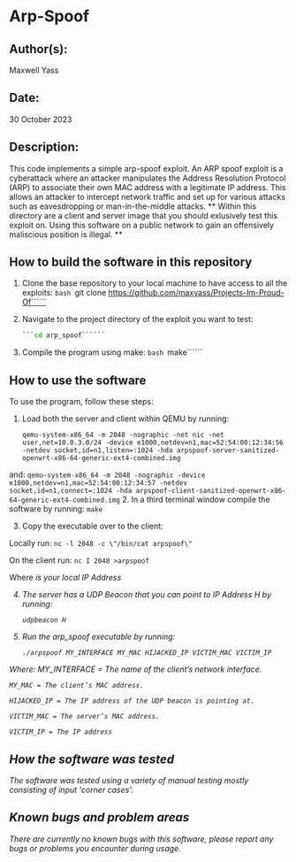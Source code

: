 # Arp-Spoof

## Author(s):

Maxwell Yass

## Date:

30 October 2023

## Description:

This code implements a simple arp-spoof exploit. An ARP spoof exploit is a cyberattack where an attacker manipulates the Address Resolution Protocol (ARP) to associate their own MAC address with a legitimate IP address. This allows an attacker to intercept network traffic and set up for various attacks such as eavesdropping or man-in-the-middle attacks.
** Within this directory are a client and server image that you should exlusively test this exploit on. Using this software on a public network to gain an offensively maliscious position is illegal. **

## How to build the software in this repository

1. Clone the base repository to your local machine to have access to all the exploits:
    	```bash
	```git clone https://github.com/maxyass/Projects-Im-Proud-Of``````
	
2. Navigate to the project directory of the exploit you want to test:
	```bash
	```cd arp_spoof``````

3. Compile the program using make:
    	```bash
	```make``````

## How to use the software

To use the program, follow these steps:

1. Load both the server and client within QEMU by running:
	```
	qemu-system-x86_64 -m 2048 -nographic -net nic -net user,net=10.0.3.0/24 -device e1000,netdev=n1,mac=52:54:00:12:34:56 -netdev socket,id=n1,listen=:1024 -hda arpspoof-server-sanitized-openwrt-x86-64-generic-ext4-combined.img
	```
and:
	```
	qemu-system-x86_64 -m 2048 -nographic -device e1000,netdev=n1,mac=52:54:00:12:34:57 -netdev socket,id=n1,connect=:1024 -hda arpspoof-client-sanitized-openwrt-x86-64-generic-ext4-combined.img
	```
2. In a third terminal window compile the software by running:
	```
	make
	```

3. Copy the executable over to the client:

Locally run:
	```
	nc -l 2048 -c \"/bin/cat arpspoof\"
	```

On the client run:
	```
	nc I 2048 >arpspoof
	```

Where <I> is your local IP Address

4. The server has a UDP Beacon that you can point to IP Address H by running:
	```
	udpbeacon H

5. Run the arp_spoof executable by running:
	```
	./arpspoof MY_INTERFACE MY_MAC HIJACKED_IP VICTIM_MAC VICTIM_IP
	```
Where: 
	MY_INTERFACE = The name of the client’s network interface.

	MY_MAC = The client’s MAC address.

	HIJACKED_IP = The IP address of the UDP beacon is pointing at.

	VICTIM_MAC = The server’s MAC address.

	VICTIM_IP = The IP address 


## How the software was tested

The software was tested using a variety of manual testing mostly consisting of input 'corner cases'. 

## Known bugs and problem areas

There are currently no known bugs with this software, please report any bugs or problems you encounter during usage.
